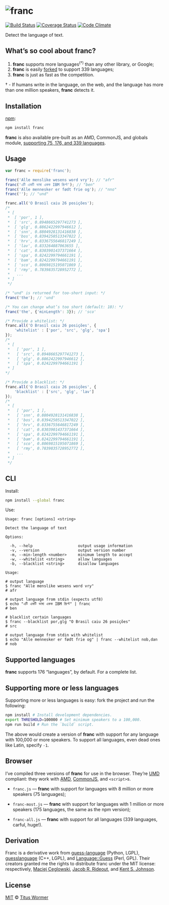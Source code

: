 # ![franc][logo]

[![Build Status][build-badge]][build-status]
[![Coverage Status][coverage-badge]][coverage-status]
[![Code Climate][climate-badge]][climate-status]

Detect the language of text.

## What’s so cool about franc?

1.  **franc** supports more languages<sup>(†)</sup> than any other
    library, or Google;
2.  **franc** is easily [forked][fork] to support 339 languages;
3.  **franc** is just as fast as the competition.

† - If humans write in the language, on the web, and the language has
more than one million speakers, **franc** detects it.

## Installation

[npm][]:

```sh
npm install franc
```

**franc** is also available pre-built as an AMD, CommonJS, and globals
module, [supporting 75, 176, and 339 languages][releases].

## Usage

```javascript
var franc = require('franc');

franc('Alle menslike wesens word vry'); // "afr"
franc('এটি একটি ভাষা একক IBM স্ক্রিপ্ট'); // "ben"
franc('Alle mennesker er født frie og'); // "nno"
franc(''); // "und"

franc.all('O Brasil caiu 26 posições');
/*
 * [
 *  [ 'por', 1 ],
 *  [ 'src', 0.8948665297741273 ],
 *  [ 'glg', 0.8862422997946612 ],
 *  [ 'snn', 0.8804928131416838 ],
 *  [ 'bos', 0.8394250513347022 ],
 *  [ 'hrv', 0.8336755646817249 ],
 *  [ 'lav', 0.833264887063655 ],
 *  [ 'cat', 0.8303901437371664 ],
 *  [ 'spa', 0.8242299794661191 ],
 *  [ 'bam', 0.8242299794661191 ],
 *  [ 'sco', 0.8069815195071869 ],
 *  [ 'rmy', 0.7839835728952772 ],
 *   ...
 * ]
 */

/* "und" is returned for too-short input: */
franc('the'); // 'und'

/* You can change what’s too short (default: 10): */
franc('the', {'minLength': 3}); // 'sco'

/* Provide a whitelist: */
franc.all('O Brasil caiu 26 posições', {
    'whitelist' : ['por', 'src', 'glg', 'spa']
});
/*
 * [
 *   [ 'por', 1 ],
 *   [ 'src', 0.8948665297741273 ],
 *   [ 'glg', 0.8862422997946612 ],
 *   [ 'spa', 0.8242299794661191 ]
 * ]
*/

/* Provide a blacklist: */
franc.all('O Brasil caiu 26 posições', {
    'blacklist' : ['src', 'glg', 'lav']
});
/*
 * [
 *   [ 'por', 1 ],
 *   [ 'snn', 0.8804928131416838 ],
 *   [ 'bos', 0.8394250513347022 ],
 *   [ 'hrv', 0.8336755646817249 ],
 *   [ 'cat', 0.8303901437371664 ],
 *   [ 'spa', 0.8242299794661191 ],
 *   [ 'bam', 0.8242299794661191 ],
 *   [ 'sco', 0.8069815195071869 ],
 *   [ 'rmy', 0.7839835728952772 ],
 *   ...
 * ]
 */
```

## CLI

Install:

```bash
npm install --global franc
```

Use:

```text
Usage: franc [options] <string>

Detect the language of text

Options:

  -h, --help                    output usage information
  -v, --version                 output version number
  -m, --min-length <number>     minimum length to accept
  -w, --whitelist <string>      allow languages
  -b, --blacklist <string>      disallow languages

Usage:

# output language
$ franc "Alle menslike wesens word vry"
# afr

# output language from stdin (expects utf8)
$ echo "এটি একটি ভাষা একক IBM স্ক্রিপ্ট" | franc
# ben

# blacklist certain languages
$ franc --blacklist por,glg "O Brasil caiu 26 posições"
# src

# output language from stdin with whitelist
$ echo "Alle mennesker er født frie og" | franc --whitelist nob,dan
# nob
```

## Supported languages

**franc** supports 176 “languages”, by default.  For a complete list.

## Supporting more or less languages

Supporting more or less languages is easy: fork the project and run
the following:

```bash
npm install # Install development dependencies.
export THRESHOLD=100000 # Set minimum speakers to a 100,000.
npm run build # Run the `build` script.
```

The above would create a version of **franc** with support for any
language with 100,000 or more speakers.  To support all languages, even
dead ones like Latin, specify `-1`.

## Browser

I’ve compiled three versions of **franc** for use in the browser.
They’re [UMD][] compliant: they work with [AMD][], [CommonJS][], and
`<script>`s.

*   `franc.js` — **franc** with support for languages with 8 million or
    more speakers (75 languages);

*   `franc-most.js` — **franc** with support for languages with 1
    million or more speakers (175 languages, the same as the npm
    version);

*   `franc-all.js` — **franc** with support for all languages (339
    languages, carful, huge!).

## Derivation

Franc is a derivative work from [guess-language][] (Python, LGPL),
[guesslanguage][] (C++, LGPL), and [Language::Guess][language-guess]
(Perl, GPL).  Their creators granted me the rights to distribute franc
under the MIT license: respectively, [Maciej Ceglowski][grant-1],
[Jacob R. Rideout][grant-2], and [Kent S. Johnson][grant-3].

## License

[MIT][] © [Titus Wormer][home]

<!-- Definitions -->

[releases]: https://github.com/wooorm/franc/releases

[logo]: https://cdn.rawgit.com/wooorm/franc/a162cc0/logo.svg

[build-badge]: https://img.shields.io/travis/wooorm/franc.svg

[build-status]: https://travis-ci.org/wooorm/franc

[coverage-badge]: https://img.shields.io/codecov/c/github/wooorm/franc.svg

[coverage-status]: https://codecov.io/github/wooorm/franc

[climate-badge]: http://img.shields.io/codeclimate/github/wooorm/franc.svg

[climate-status]: https://codeclimate.com/github/wooorm/franc

[fork]: #supporting-more-or-less-languages

[npm]: https://docs.npmjs.com/cli/install

[umd]: http://ryanflorence.com/2013/es6-modules-and-browser-app-delivery/

[amd]: https://github.com/amdjs/amdjs-api/blob/master/AMD.md

[commonjs]: http://www.commonjs.org

[guess-language]: http://code.google.com/p/guess-language/

[guesslanguage]: http://websvn.kde.org/branches/work/sonnet-refactoring/common/nlp/guesslanguage.cpp?view=markup

[language-guess]: http://web.archive.org/web/20090228163219/http://languid.cantbedone.org/

[grant-1]: https://github.com/wooorm/franc/issues/6#issuecomment-59669191

[grant-2]: https://github.com/wooorm/franc/issues/6#issuecomment-60196819

[grant-3]: https://github.com/wooorm/franc/issues/6#issuecomment-59936827

[mit]: LICENSE

[home]: http://wooorm.com
